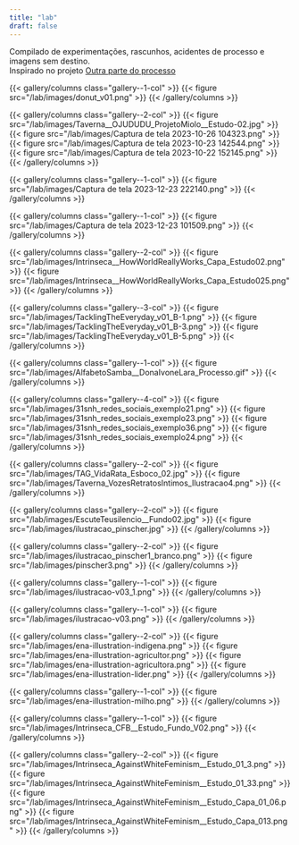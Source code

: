 ```yaml
---
title: "lab"
draft: false
---
```


Compilado de experimentações, rascunhos, acidentes de processo e imagens sem destino.  
Inspirado no projeto [Outra parte do processo](https://outrapartedoprocesso.tumblr.com/)


{{< gallery/columns class="gallery--1-col" >}}
  {{< figure src="/lab/images/donut_v01.png" >}}
{{< /gallery/columns >}}

{{< gallery/columns class="gallery--2-col" >}}
  {{< figure src="/lab/images/Taverna__OJUDUDU_ProjetoMiolo__Estudo-02.jpg" >}}
  {{< figure src="/lab/images/Captura de tela 2023-10-26 104323.png" >}}
  {{< figure src="/lab/images/Captura de tela 2023-10-23 142544.png" >}}
  {{< figure src="/lab/images/Captura de tela 2023-10-22 152145.png" >}}
{{< /gallery/columns >}}

{{< gallery/columns class="gallery--1-col" >}}
  {{< figure src="/lab/images/Captura de tela 2023-12-23 222140.png" >}}
{{< /gallery/columns >}}

{{< gallery/columns class="gallery--1-col" >}}
  {{< figure src="/lab/images/Captura de tela 2023-12-23 101509.png" >}}
{{< /gallery/columns >}}

{{< gallery/columns class="gallery--2-col" >}}
  {{< figure src="/lab/images/Intrinseca__HowWorldReallyWorks_Capa_Estudo02.png" >}}
  {{< figure src="/lab/images/Intrinseca__HowWorldReallyWorks_Capa_Estudo025.png" >}}
{{< /gallery/columns >}}

{{< gallery/columns class="gallery--3-col" >}}
  {{< figure src="/lab/images/TacklingTheEveryday_v01_B-1.png" >}}
  {{< figure src="/lab/images/TacklingTheEveryday_v01_B-3.png" >}}
  {{< figure src="/lab/images/TacklingTheEveryday_v01_B-5.png" >}}
{{< /gallery/columns >}}

{{< gallery/columns class="gallery--1-col" >}}
  {{< figure src="/lab/images/AlfabetoSamba__DonaIvoneLara_Processo.gif" >}}
{{< /gallery/columns >}}

{{< gallery/columns class="gallery--4-col" >}}
  {{< figure src="/lab/images/31snh_redes_sociais_exemplo21.png" >}}
  {{< figure src="/lab/images/31snh_redes_sociais_exemplo23.png" >}}
  {{< figure src="/lab/images/31snh_redes_sociais_exemplo36.png" >}}
  {{< figure src="/lab/images/31snh_redes_sociais_exemplo24.png" >}}
{{< /gallery/columns >}}

{{< gallery/columns class="gallery--2-col" >}}
  {{< figure src="/lab/images/TAG_VidaRata_Esboco_02.jpg" >}}
  {{< figure src="/lab/images/Taverna_VozesRetratosIntimos_Ilustracao4.png" >}}
{{< /gallery/columns >}}

{{< gallery/columns class="gallery--2-col" >}}
  {{< figure src="/lab/images/EscuteTeusilencio__Fundo02.jpg" >}}
  {{< figure src="/lab/images/ilustracao_pinscher.jpg" >}}
{{< /gallery/columns >}}

{{< gallery/columns class="gallery--2-col" >}}
  {{< figure src="/lab/images/ilustracao_pinscher1_branco.png" >}}
  {{< figure src="/lab/images/pinscher3.png" >}}
{{< /gallery/columns >}}

{{< gallery/columns class="gallery--1-col" >}}
  {{< figure src="/lab/images/ilustracao-v03_1.png" >}}
{{< /gallery/columns >}}

{{< gallery/columns class="gallery--1-col" >}}
  {{< figure src="/lab/images/ilustracao-v03.png" >}}
{{< /gallery/columns >}}

{{< gallery/columns class="gallery--2-col" >}}
  {{< figure src="/lab/images/ena-illustration-indigena.png" >}}
  {{< figure src="/lab/images/ena-illustration-agricultor.png" >}}
  {{< figure src="/lab/images/ena-illustration-agricultora.png" >}}
  {{< figure src="/lab/images/ena-illustration-lider.png" >}}
{{< /gallery/columns >}}

{{< gallery/columns class="gallery--1-col" >}}
  {{< figure src="/lab/images/ena-illustration-milho.png" >}}
{{< /gallery/columns >}}

{{< gallery/columns class="gallery--1-col" >}}
    {{< figure src="/lab/images/Intrinseca_CFB__Estudo_Fundo_V02.png" >}}
{{< /gallery/columns >}}

{{< gallery/columns class="gallery--2-col" >}}
  {{< figure src="/lab/images/Intrinseca_AgainstWhiteFeminism__Estudo_01_3.png" >}}
  {{< figure src="/lab/images/Intrinseca_AgainstWhiteFeminism__Estudo_01_33.png" >}}
  {{< figure src="/lab/images/Intrinseca_AgainstWhiteFeminism__Estudo_Capa_01_06.png" >}}
  {{< figure src="/lab/images/Intrinseca_AgainstWhiteFeminism__Estudo_Capa_013.png" >}}
{{< /gallery/columns >}}


